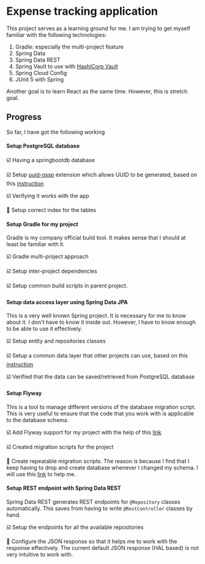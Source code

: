 # Expense tracking application
This project serves as a learning ground for me. I am trying to get myself familiar with the following technologies:

1. Gradle: especially the multi-project feature
2. Spring Data
3. Spring Data REST 
4. Spring Vault to use with [HashiCorp Vault](https://www.vaultproject.io/)
5. Spring Cloud Config
6. JUnit 5 with Spring 

Another goal is to learn React as the same time. However, this is  stretch goal. 

## Progress
So far, I have got the following working

#### Setup PostgreSQL database

  :ballot_box_with_check: Having a springbootdb database 
  
  :ballot_box_with_check: Setup [uuid-ossp](https://www.postgresql.org/docs/current/uuid-ossp.html) extension which allows UUID to be generated, based on this [instruction](https://www.postgresql.org/message-id/C5EBF511-835E-4F24-A4E4-6CC0119F48E4@me.com)
  
  :ballot_box_with_check: Verifying it works with the app
  
  :black_square_button: Setup correct index for the tables
  
#### Setup Gradle for my project
Gradle is my company official build tool. It makes sense that I should at least be familiar with it.

  :ballot_box_with_check: Gradle multi-project approach

  :ballot_box_with_check: Setup inter-project dependencies

  :ballot_box_with_check: Setup common build scripts in parent project.

#### Setup data access layer using Spring Data JPA
This is a very well known Spring project. It is necessary for me to know about it. I don't have to know it inside out. However, I have to know enough to be able to use it effectively.   
 
  :ballot_box_with_check: Setup entity and repositories classes
  
  :ballot_box_with_check: Setup a common data layer that other projects can use, based on this [instruction](https://stackoverflow.com/questions/55728878/scan-repositories-in-another-package)
  
  :ballot_box_with_check: Verified that the data can be saved/retrieved from PostgreSQL database

#### Setup Flyway
This is a tool to manage different versions of the database migration script. This is very useful to ensure that the code that you work with is applicable to the database schema.
  
  :ballot_box_with_check: Add Flyway support for my project with the help of this [link](https://docs.spring.io/spring-boot/docs/current/reference/html/howto-database-initialization.html#howto-execute-flyway-database-migrations-on-startup)
  
  :ballot_box_with_check: Created migration scripts for the project
  
  :black_square_button: Create repeatable migration scripts. The reason is because I find that I keep having to drop and create database whenever I changed my schema. I will use this [link](https://flywaydb.org/documentation/migrations#repeatable-migrations) to help me.    
  
#### Setup REST endpoint with Spring Data REST
Spring Data REST generates REST endpoints for `@Repository` classes automatically. This saves from having to write `@RestController` classes by hand.

  :ballot_box_with_check: Setup the endpoints for all the available repositories
  
  :black_square_button: Configure the JSON response so that it helps me to work with the response effectively. The current default JSON response (HAL based) is not very intuitive to work with. 